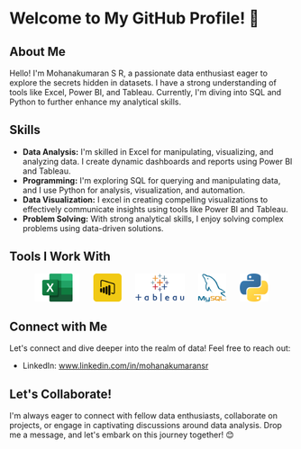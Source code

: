 # Welcome to My GitHub Profile! 👋

## About Me
Hello! I'm Mohanakumaran S R, a passionate data enthusiast eager to explore the secrets hidden in datasets. I have a strong understanding of tools like Excel, Power BI, and Tableau. Currently, I'm diving into SQL and Python to further enhance my analytical skills.

## Skills
- **Data Analysis:** I'm skilled in Excel for manipulating, visualizing, and analyzing data. I create dynamic dashboards and reports using Power BI and Tableau.
- **Programming:** I'm exploring SQL for querying and manipulating data, and I use Python for analysis, visualization, and automation.
- **Data Visualization:** I excel in creating compelling visualizations to effectively communicate insights using tools like Power BI and Tableau.
- **Problem Solving:** With strong analytical skills, I enjoy solving complex problems using data-driven solutions.

## Tools I Work With
<p align="center">
  <img src="excel_logo.png" alt="Excel" height="50" style="margin: 0 10px;"/>
  <img src="powerbi_logo.png" alt="Power BI" height="50" style="margin: 0 10px;"/>
  <img src="tableau_logo.png" alt="Tableau" height="50" style="margin: 0 10px;"/>
  <img src="sql_logo.png" alt="SQL" height="50" style="margin: 0 10px;"/>
  <img src="python_logo.png" alt="Python" height="50" style="margin: 0 10px;"/>
</p>

## Connect with Me
Let's connect and dive deeper into the realm of data! Feel free to reach out:
- LinkedIn: www.linkedin.com/in/mohanakumaransr
 
## Let's Collaborate!
I'm always eager to connect with fellow data enthusiasts, collaborate on projects, or engage in captivating discussions around data analysis. Drop me a message, and let's embark on this journey together! 😊

